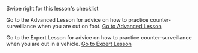 [Title]: # (Что теперь?)
[Order]: # (15)

Swipe right for this lesson's checklist

Go to the Advanced Lesson for advice on how to practice counter-surveillance when you are out on foot.
[Go to Advanced Lesson](umbrella://lesson/counter_surveillance/1)

Go to the Expert Lesson for advice on how to practice counter-surveillance when you are out in a vehicle.
[Go to Expert Lesson](umbrella://lesson/counter_surveillance/2)